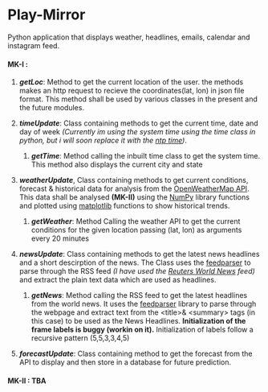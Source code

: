 # Play-Mirror
Python application that displays weather, headlines, emails, calendar and instagram feed. 

#### MK-I : 
1. ***getLoc***: Method to get the current location of the user. the methods makes an http request to recieve the coordinates(lat, lon) in json file format. This method shall be used by various classes in the present and the future modules.


2. ***timeUpdate***: Class containing methods to get the current time, date and day of week *(Currently im using the system time using the time class in python, but i will soon replace it with the [ntp time](https://developers.google.com/time/))*.

   1. ***getTime***: Method calling the inbuilt time class to get the system time. This method also displays the current city and state

3. ***weatherUpdate***, Class containing methods to get current conditions, forecast & historical data for analysis from the [OpenWeatherMap API](https://openweathermap.org/api). This data shall be analysed **(MK-II)** using the [NumPy](http://www.numpy.org/) library functions and plotted using [matplotlib](https://matplotlib.org/) functions to show historical trends.

    1. ***getWeather***: Method Calling the weather API to get the current conditions for the given location passing (lat, lon) as arguments every 20 minutes

4. ***newsUpdate***: Class containing methods to get the latest news headlines and a short descirption of the news. The Class uses the  [feedparser](https://pypi.org/project/feedparser/) to parse through the RSS feed *(I have used the [Reuters World News](http://feeds.reuters.com/Reuters/worldNews) feed)* and extract the plain text data which are used as headlines.

   1. ***getNews***: Method calling the RSS feed to get the latest headlines from the world news. It uses the [feedparser](https://pypi.org/project/feedparser/) library to parse through the webpage and extract text from the \<title>& \<summary> tags (in this case) to be used as the News Headlines.
   **Initialization of the frame labels is buggy (workin on it).** Initialization of labels follow a recursive pattern (5,5,3,3,4,5)

5. ***forecastUpdate***: Class containing method to get the forecast from the API to display and then store in a database for future prediction.
   
#### MK-II : TBA
